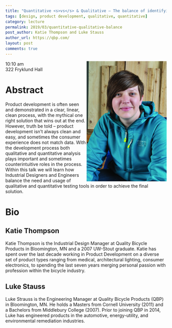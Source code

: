 ```yaml
---
title: "Quantitative <s>vs</s> & Qualitative – The balance of identifying the right solution"
tags: [design, product development, qualitative, quantitative]
category: lecture
permalink: 2019/03/quantitative-qualitative-balance
post_author: Katie Thompson and Luke Stauss
author_url: https://qbp.com/
layout: post
comments: true
---
```


<!-- This is for your headshot. -->
<img align="right" width="250px" src="/images/190322-thompson.jpg" alt="people"/>  

10:10 am  
322 Fryklund Hall  



# Abstract

Product development is often seen and demonstrated in a clear, linear, clean process, with the mythical one right solution that wins out at the end.  However, truth be told – product development isn’t always clean and easy, and sometimes the consumer experience does not match data.  With the development process both qualitative and quantitative analysis plays important and sometimes counterintuitive roles in the process.  Within this talk we will learn how Industrial Designers and Engineers balance the need and usage of qualitative and quantitative testing tools in order to achieve the final solution. 

# Bio
## Katie Thompson

Katie Thompson is the Industrial Design Manager at Quality Bicycle Products in Bloomington, MN and a 2007 UW-Stout graduate.  Katie has spent over the last decade working in Product Development on a diverse set of product types ranging from medical, architectural lighting, consumer electronics, to spending the last seven years merging personal passion with profession within the bicycle industry.  

## Luke Stauss

Luke Strauss is the Engineering Manager at Quality Bicycle Products (QBP) in Bloomington, MN. He holds a Masters from Cornell University (2011) and a Bachelors from Middlebury College (2007). Prior to joining QBP in 2014, Luke has engineered products in the automotive, energy-utility, and environmental remediation industries.